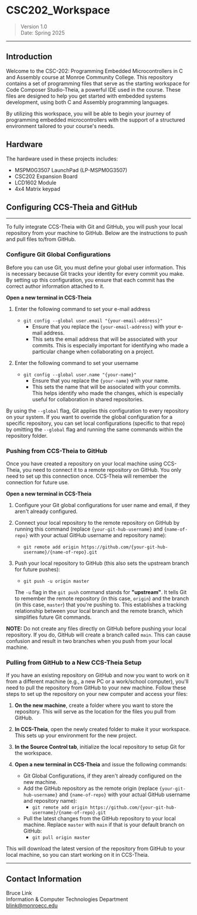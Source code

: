 # CSC202_Workspace
>Version 1.0  
>Date: Spring 2025
---
## Introduction
Welcome to the CSC-202: Programming Embedded Microcontrollers in C and Assembly course at Monroe Community College. This repository contains a set of programming files that serve as the starting workspace for Code Composer Studio-Theia, a powerful IDE used in the course. These files are designed to help you get started with embedded systems development, using both C and Assembly programming languages.

By utilizing this workspace, you will be able to begin your journey of programming embedded microcontrollers with the support of a structured environment tailored to your course's needs.

## Hardware
The hardware used in these projects includes:

- MSPM0G3507 LaunchPad (LP-MSPM0G3507)
- CSC202 Expansion Board
- LCD1602 Module
- 4x4 Matrix keypad


## Configuring CCS-Theia and GitHub
---
To fully integrate CCS-Theia with Git and GitHub, you will push your local repository from your machine to GitHub. Below are the instructions to push and pull files to/from GitHub.

### Configure Git Global Configurations

Before you can use Git, you must define your global user information. This is necessary because Git tracks your identity for every commit you make. By setting up this configuration, you ensure that each commit has the correct author information attached to it.

 **Open a new terminal in CCS-Theia**
1. Enter the following command to set your e-mail address
   - `git config --global user.email "{your-email-address}"`
     - Ensure that you replace the `{your-email-address}` with your e-mail address.
     - This sets the email address that will be associated with your commits. This is especially important for identifying who made a particular change when collaborating on a project.
   
2. Enter the following command to set your username
   - `git config --global user.name "{your-name}"`
     - Ensure that you replace the `{your-name}` with your name.
     - This sets the name that will be associated with your commits. This helps identify who made the changes, which is especially useful for collaboration in shared repositories.

By using the `--global` flag, Git applies this configuration to every repository on your system. If you want to override the global configuration for a specific repository, you can set local configurations (specific to that repo) by omitting the `--global` flag and running the same commands within the repository folder.


### Pushing from CCS-Theia to GitHub

Once you have created a repository on your local machine using CCS-Theia, you need to connect it to a remote repository on GitHub. You only need to set up this connection once. CCS-Theia will remember the connection for future use.

 **Open a new terminal in CCS-Theia**

1. Configure your Git global configurations for user name and email, if they aren't already configured.

2. Connect your local repository to the remote repository on GitHub by running this command (replace `{your-git-hub-username}` and `{name-of-repo}` with your actual GitHub username and repository name):
   - `git remote add origin https://github.com/{your-git-hub-username}/{name-of-repo}.git`

3. Push your local repository to GitHub (this also sets the upstream branch for future pushes):
   - `git push -u origin master`

    The `-u` flag in the `git push` command stands for **"upstream"**. It tells Git to remember the remote repository (in this case, `origin`) and the branch (in this case, `master`) that you're pushing to. This establishes a tracking relationship between your local branch and the remote branch, which simplifies future Git commands.

**NOTE:** Do not create any files directly on GitHub before pushing your local repository. If you do, GitHub will create a branch called `main`. This can cause confusion and result in two branches when you push from your local machine.

### Pulling from GitHub to a New CCS-Theia Setup

If you have an existing repository on GitHub and now you want to work on it from a different machine (e.g., a new PC or a work/school computer), you'll need to pull the repository from GitHub to your new machine. Follow these steps to set up the repository on your new computer and access your files:

1. **On the new machine**, create a folder where you want to store the repository. This will serve as the location for the files you pull from GitHub.

2. **In CCS-Theia**, open the newly created folder to make it your workspace. This sets up your environment for the new project.

3. **In the Source Control tab**, initialize the local repository to setup Git for the workspace.

4. **Open a new terminal in CCS-Theia** and issue the following commands:
   - Git Global Configurations, if they aren't already configured on the new machine.
   - Add the GitHub repository as the remote origin (replace `{your-git-hub-username}` and `{name-of-repo}` with your actual GitHub username and repository name):
     - `git remote add origin https://github.com/{your-git-hub-username}/{name-of-repo}.git`
   - Pull the latest changes from the GitHub repository to your local machine. Replace `master` with `main` if that is your default branch on GitHub:
      - `git pull origin master`

This will download the latest version of the repository from GitHub to your local machine, so you can start working on it in CCS-Theia.

---
## Contact Information
Bruce Link  
Information & Computer Technologies Department  
blink@monroecc.edu


